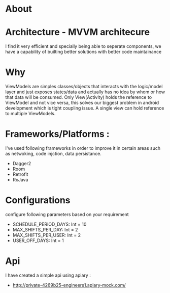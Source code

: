 # About 

# Architecture - MVVM architecure
I find it very efficient and specially being able to seperate components, we have a capability of builting better solutions with better code maintainance

# Why 
ViewModels are simples classes/objects that interacts with the logic/model layer and just exposes states/data and actually has no idea by whom or how that data will be consumed. Only View(Activity) holds the reference to ViewModel and not vice versa, this solves our biggest problem in android development which is tight coupling issue. A single view can hold reference to multiple ViewModels.

# Frameworks/Platforms :
I've used following frameworks in order to improve it in certain areas such as netwoking, code injction, data persistance.

- Dagger2 
- Room
- Retrofit
- RxJava

# Configurations
configure following parameters based on your requirement
  - SCHEDULE_PERIOD_DAYS: Int = 10
  - MAX_SHIFTS_PER_DAY: Int = 2
  - MAX_SHIFTS_PER_USER: Int = 2
  - USER_OFF_DAYS: Int = 1


# Api
I have created a simple api using apiary :
- http://private-4269b25-engineers1.apiary-mock.com/
